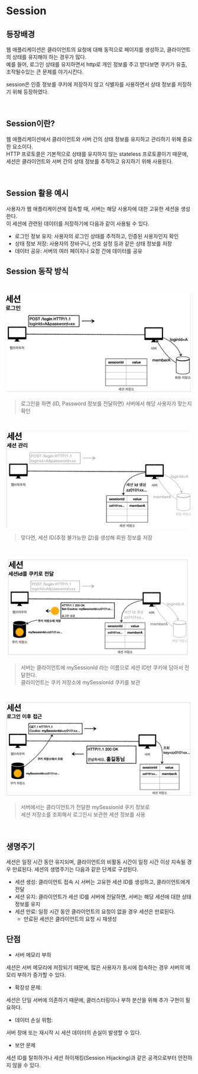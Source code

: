 # Session
## 등장배경
웹 애플리케이션은 클라이언트의 요청에 대해 동적으로 페이지를 생성하고, 클라이언트의 상태를 유지해야 하는 경우가 많다. <br> 예를 들어, 로그인 상태를 유지하면서 http로 개인 정보를 주고 받다보면 쿠키가 유출, 조작될수있는 큰 문제를 야기시킨다.

session은 인증 정보를 쿠키에 저장하지 않고 식별자를 사용하면서 상태 정보를 저장하기 위해 등장하였다.

<br>

 ## Session이란?
웹 애플리케이션에서 클라이언트와 서버 간의 상태 정보를 유지하고 관리하기 위해 중요한 요소이다.<br>
 HTTP 프로토콜은 기본적으로 상태를 유지하지 않는 stateless 프로토콜이기 때문에, 세션은 클라이언트와 서버 간의 상태 정보를 추적하고 유지하기 위해 사용된다.

<br>

 ## Session 활용 예시
 사용자가 웹 애플리케이션에 접속할 때, 서버는 해당 사용자에 대한 고유한 세션을 생성한다. <br>
이 세션에 관련된 데이터를 저장하기에 다음과 같이 사용될 수 있다.

- 로그인 정보 유지: 사용자의 로그인 상태를 추적하고, 인증된 사용자인지 확인
- 상태 정보 저장: 사용자의 장바구니, 선호 설정 등과 같은 상태 정보를 저장
- 데이터 공유: 서버의 여러 페이지나 요청 간에 데이터를 공유

 ## Session 동작 방식
 <br>

<img src="../ETC/imgs/session01.png" width="500" alt="session"></img>
>로그인을 하면 (ID, Password 정보를 전달하면) 서버에서 해당 사용자가 맞는지 확인

<br>

<img src="../ETC/imgs/session02.png" width="500" alt="session"></img>
> 맞다면, 세션 ID(추정 불가능한 값)를 생성해 회원 정보를 저장

<br>

<img src="../ETC/imgs/session03.png" width="500" alt="session"></img>
> 서버는 클라이언트에 mySessionId 라는 이름으로 세션 ID만 쿠키에 담아서 전달한다. <br>
클라이언트는 쿠키 저장소에 mySessionId 쿠키를 보관

<br>

<img src="../ETC/imgs/session04.png" width="500" alt="session"></img>
> 서버에서는 클라이언트가 전달한 mySessionId 쿠키 정보로 <br> 세션 저장소를 조회해서 로그인시 보관한 세션 정보를 사용

<br>

 ## 생명주기
세션은 일정 시간 동안 유지되며, 클라이언트의 비활동 시간이 일정 시간 이상 지속될 경우 만료된다. 세션의 생명주기는 다음과 같은 단계로 구성된다.

- 세션 생성: 클라이언트 접속 시 서버는 고유한 세션 ID를 생성하고, 클라이언트에게 전달
- 세션 유지: 클라이언트가 세션 ID를 서버에 전달하면, 서버는 해당 세션에 대한 상태 정보를 유지
- 세션 만료: 일정 시간 동안 클라이언트의 요청이 없을 경우 세션은 만료된다. 
    - 만료된 세션은 클라이언트의 요청 시 재생성

 ## 단점
 - 서버 메모리 부하 <br>

세션은 서버 메모리에 저장되기 때문에,  많은 사용자가 동시에 접속하는 경우 서버의 메모리 부하가 증가할 수 있다.

- 확장성 문제: 

세션은 단일 서버에 의존하기 때문에, 클러스터링이나 부하 분산을 위해 추가 구현이 필요하다.

- 데이터 손실 위험: 

서버 장애 또는 재시작 시 세션 데이터의 손실이 발생할 수 있다.


- 보안 문제

 세션 ID를 탈취하거나 세션 하이재킹(Session Hijacking)과 같은 공격으로부터 안전하지 않을 수 있다.